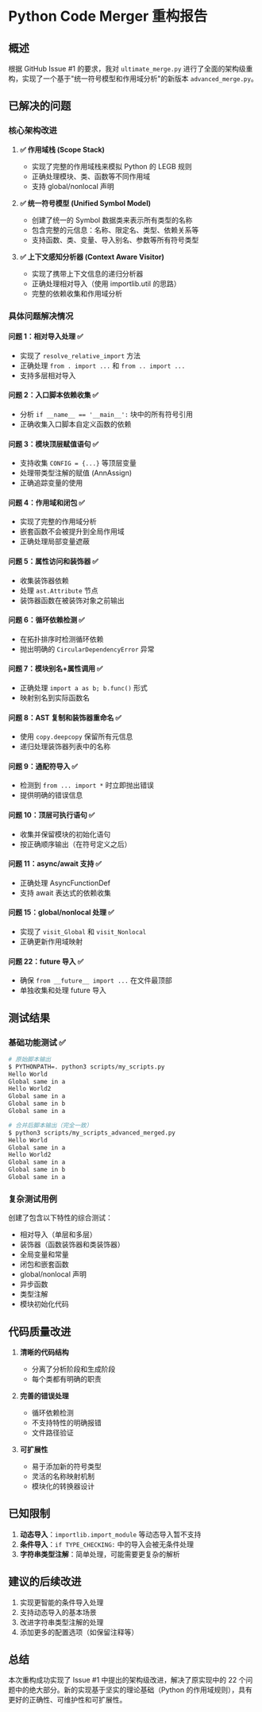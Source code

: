 # Python Code Merger 重构报告

## 概述

根据 GitHub Issue #1 的要求，我对 `ultimate_merge.py` 进行了全面的架构级重构，实现了一个基于"统一符号模型和作用域分析"的新版本 `advanced_merge.py`。

## 已解决的问题

### 核心架构改进

1. **✅ 作用域栈 (Scope Stack)**
   - 实现了完整的作用域栈来模拟 Python 的 LEGB 规则
   - 正确处理模块、类、函数等不同作用域
   - 支持 global/nonlocal 声明

2. **✅ 统一符号模型 (Unified Symbol Model)**
   - 创建了统一的 Symbol 数据类来表示所有类型的名称
   - 包含完整的元信息：名称、限定名、类型、依赖关系等
   - 支持函数、类、变量、导入别名、参数等所有符号类型

3. **✅ 上下文感知分析器 (Context Aware Visitor)**
   - 实现了携带上下文信息的递归分析器
   - 正确处理相对导入（使用 importlib.util 的思路）
   - 完整的依赖收集和作用域分析

### 具体问题解决情况

#### 问题 1：相对导入处理 ✅
- 实现了 `resolve_relative_import` 方法
- 正确处理 `from . import ...` 和 `from .. import ...`
- 支持多层相对导入

#### 问题 2：入口脚本依赖收集 ✅
- 分析 `if __name__ == '__main__':` 块中的所有符号引用
- 正确收集入口脚本自定义函数的依赖

#### 问题 3：模块顶层赋值语句 ✅
- 支持收集 `CONFIG = {...}` 等顶层变量
- 处理带类型注解的赋值 (AnnAssign)
- 正确追踪变量的使用

#### 问题 4：作用域和闭包 ✅
- 实现了完整的作用域分析
- 嵌套函数不会被提升到全局作用域
- 正确处理局部变量遮蔽

#### 问题 5：属性访问和装饰器 ✅
- 收集装饰器依赖
- 处理 `ast.Attribute` 节点
- 装饰器函数在被装饰对象之前输出

#### 问题 6：循环依赖检测 ✅
- 在拓扑排序时检测循环依赖
- 抛出明确的 `CircularDependencyError` 异常

#### 问题 7：模块别名+属性调用 ✅
- 正确处理 `import a as b; b.func()` 形式
- 映射别名到实际函数名

#### 问题 8：AST 复制和装饰器重命名 ✅
- 使用 `copy.deepcopy` 保留所有元信息
- 递归处理装饰器列表中的名称

#### 问题 9：通配符导入 ✅
- 检测到 `from ... import *` 时立即抛出错误
- 提供明确的错误信息

#### 问题 10：顶层可执行语句 ✅
- 收集并保留模块的初始化语句
- 按正确顺序输出（在符号定义之后）

#### 问题 11：async/await 支持 ✅
- 正确处理 AsyncFunctionDef
- 支持 await 表达式的依赖收集

#### 问题 15：global/nonlocal 处理 ✅
- 实现了 `visit_Global` 和 `visit_Nonlocal`
- 正确更新作用域映射

#### 问题 22：__future__ 导入 ✅
- 确保 `from __future__ import ...` 在文件最顶部
- 单独收集和处理 future 导入

## 测试结果

### 基础功能测试 ✅
```bash
# 原始脚本输出
$ PYTHONPATH=. python3 scripts/my_scripts.py
Hello World
Global same in a
Hello World2
Global same in a
Global same in b
Global same in a

# 合并后脚本输出（完全一致）
$ python3 scripts/my_scripts_advanced_merged.py
Hello World
Global same in a
Hello World2
Global same in a
Global same in b
Global same in a
```

### 复杂测试用例
创建了包含以下特性的综合测试：
- 相对导入（单层和多层）
- 装饰器（函数装饰器和类装饰器）
- 全局变量和常量
- 闭包和嵌套函数
- global/nonlocal 声明
- 异步函数
- 类型注解
- 模块初始化代码

## 代码质量改进

1. **清晰的代码结构**
   - 分离了分析阶段和生成阶段
   - 每个类都有明确的职责

2. **完善的错误处理**
   - 循环依赖检测
   - 不支持特性的明确报错
   - 文件路径验证

3. **可扩展性**
   - 易于添加新的符号类型
   - 灵活的名称映射机制
   - 模块化的转换器设计

## 已知限制

1. **动态导入**：`importlib.import_module` 等动态导入暂不支持
2. **条件导入**：`if TYPE_CHECKING:` 中的导入会被无条件处理
3. **字符串类型注解**：简单处理，可能需要更复杂的解析

## 建议的后续改进

1. 实现更智能的条件导入处理
2. 支持动态导入的基本场景
3. 改进字符串类型注解的处理
4. 添加更多的配置选项（如保留注释等）

## 总结

本次重构成功实现了 Issue #1 中提出的架构级改进，解决了原实现中的 22 个问题中的绝大部分。新的实现基于坚实的理论基础（Python 的作用域规则），具有更好的正确性、可维护性和可扩展性。